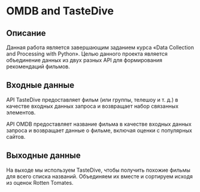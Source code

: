 # OMDB and TasteDive

## Описание
Данная работа является завершающим заданием курса «Data Collection and Processing with Python». Целью данного проекта является объединение данных из двух разных API для формирования рекомендаций фильмов.

## Входные данные
API TasteDive предоставляет фильм (или группы, телешоу и т. д.) в качестве входных данных запроса и возвращает набор связанных элементов.

API OMDB предоставляет название фильма в качестве входных данных запроса и возвращает данные о фильме, включая оценки с популярных сайтов.

## Выходные данные
На выходе мы используем TasteDive, чтобы получить похожие фильмы для всего списка названий. Объединяем их вместе и сортируем исходя из оценок Rotten Tomates.
